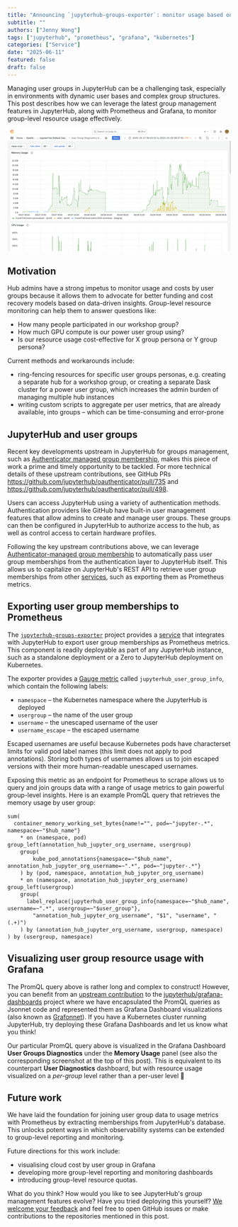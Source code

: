 ```yaml
---
title: "Announcing `jupyterhub-groups-exporter`: monitor usage based on JupyterHub group membership with Prometheus and Grafana"
subtitle: ""
authors: ["Jenny Wong"]
tags: ["jupyterhub", "prometheus", "grafana", "kubernetes"]
categories: ["Service"]
date: "2025-06-11"
featured: false
draft: false
---
```


Managing user groups in JupyterHub can be a challenging task, especially in environments with dynamic user bases and complex group structures. This post describes how we can leverage the latest group management features in JupyterHub, along with Prometheus and Grafana, to monitor group-level resource usage effectively.

![Grafana User Group Diagnostics Dashboard showing a memory usage over time with each line aggregating usage over a different user group.](./featured.png)

## Motivation

Hub admins have a strong impetus to monitor usage and costs by user groups
because it allows them to advocate for better funding and cost recovery models based on data-driven insights. Group-level resource monitoring can help them to answer questions like:

- How many people participated in our workshop group?
- How much GPU compute is our power user group using?
- Is our resource usage cost-effective for X group persona or Y group persona?

Current methods and workarounds include:

- ring-fencing resources for specific user groups personas, e.g. creating a separate hub for a workshop group, or creating a separate Dask cluster for a power user group, which increases the admin burden of managing multiple hub instances
- writing custom scripts to aggregate per user metrics, that are already available, into groups – which can be time-consuming and error-prone

## JupyterHub and user groups

Recent key developments upstream in JupyterHub for groups management, such as [Authenticator managed group membership](https://jupyterhub.readthedocs.io/en/latest/reference/authenticators.html#authenticator-managed-group-membership), makes this piece of work a prime and timely opportunity to be tackled. For more technical details of these upstream contributions, see GitHub PRs https://github.com/jupyterhub/oauthenticator/pull/735 and https://github.com/jupyterhub/oauthenticator/pull/498.

Users can access JupyterHub using a variety of authentication methods. Authentication providers like GitHub have built-in user management features that allow admins to create and manage user groups. These groups can then be configured in JupyterHub to authorize access to the hub, as well as control access to certain hardware profiles.

Following the key upstream contributions above, we can leverage [Authenticator-managed group membership](https://jupyterhub.readthedocs.io/en/stable/reference/authenticators.html#authenticator-managed-group-membership) to automatically pass user group memberships from the authentication layer to JupyterHub itself. This allows us to capitalize on JupyterHub's REST API to retrieve user group memberships from other [services](https://jupyterhub.readthedocs.io/en/latest/reference/services.html), such as exporting them as Prometheus metrics.

## Exporting user group memberships to Prometheus

The [`jupyterhub-groups-exporter`](https://github.com/2i2c-org/jupyterhub-groups-exporter) project provides a [service](https://jupyterhub.readthedocs.io/en/latest/reference/services.html) that integrates with JupyterHub to export user group memberships as Prometheus metrics. This component is readily deployable as part of any JupyterHub instance, such as a standalone deployment or a Zero to JupyterHub deployment on Kubernetes.

The exporter provides a [Gauge metric](https://prometheus.io/docs/concepts/metric_types/) called `jupyterhub_user_group_info`, which contain the following labels:

- `namespace` – the Kubernetes namespace where the JupyterHub is deployed
- `usergroup` –  the name of the user group
- `username` – the unescaped username of the user
- `username_escape` – the escaped username

Escaped usernames are useful because Kubernetes pods have characterset limits for valid pod label names (this limit does not apply to pod annotations). Storing both types of usernames allows us to join escaped versions with their more human-readable unescaped usernames.

Exposing this metric as an endpoint for Prometheus to scrape allows us to query and join groups data with a range of usage metrics to gain powerful group-level insights. Here is an example PromQL query that retrieves the memory usage by user group:

```promql
sum(
  container_memory_working_set_bytes{name!="", pod=~"jupyter-.*", namespace=~"$hub_name"}
    * on (namespace, pod) group_left(annotation_hub_jupyter_org_username, usergroup)
    group(
        kube_pod_annotations{namespace=~"$hub_name", annotation_hub_jupyter_org_username=~".*", pod=~"jupyter-.*"}
    ) by (pod, namespace, annotation_hub_jupyter_org_username)
    * on (namespace, annotation_hub_jupyter_org_username) group_left(usergroup)
    group(
      label_replace(jupyterhub_user_group_info{namespace=~"$hub_name", username=~".*", usergroup=~"$user_group"},
        "annotation_hub_jupyter_org_username", "$1", "username", "(.+)")
    ) by (annotation_hub_jupyter_org_username, usergroup, namespace)
) by (usergroup, namespace)
```

## Visualizing user group resource usage with Grafana

The PromQL query above is rather long and complex to construct! However, you can benefit from an [upstream contribution](https://github.com/jupyterhub/grafana-dashboards/pull/149) to the [jupyterhub/grafana-dashboards](https://github.com/jupyterhub/grafana-dashboards) project where we have encapsulated the PromQL queries as Jsonnet code and represented them as Grafana Dashboard visualizations (also known as [Grafonnet](https://grafana.github.io/grafonnet/index.html)). If you have a Kubernetes cluster running JupyterHub, try deploying these Grafana Dashboards and let us know what you think!

Our particular PromQL query above is visualized in the Grafana Dashboard **User Groups Diagnostics** under the **Memory Usage** panel (see also the corresponding screenshot at the top of this post). This is equivalent to its counterpart **User Diagnostics** dashboard, but with resource usage visualized on a *per-group* level rather than a per-user level :tada:

## Future work

We have laid the foundation for joining user group data to usage metrics with Prometheus by extracting memberships from JupyterHub's database. This unlocks potent ways in which observability systems can be extended to group-level reporting and monitoring.

Future directions for this work include:

- visualising cloud cost by user group in Grafana
- developing more group-level reporting and monitoring dashboards
- introducing group-level resource quotas.

What do you think? How would you like to see JupyterHub's group management features evolve? Have you tried deploying this yourself? [We welcome your feedback](https://airtable.com/appM2L2x1uglMU0hy/pagWPJDEKTlLd7uMP/form) and feel free to open GitHub issues or make contributions to the repositories mentioned in this post.
